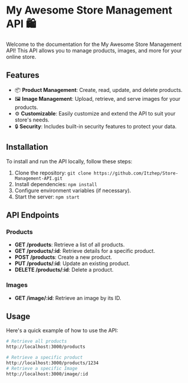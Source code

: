 # My Awesome Store Management API 🛍️

Welcome to the documentation for the My Awesome Store Management API! This API allows you to manage products, images, and more for your online store.



## Features

- 📦 **Product Management**: Create, read, update, and delete products.
- 🖼️ **Image Management**: Upload, retrieve, and serve images for your products.
- ⚙️ **Customizable**: Easily customize and extend the API to suit your store's needs.
- 🔒 **Security**: Includes built-in security features to protect your data.

## Installation

To install and run the API locally, follow these steps:

1. Clone the repository: `git clone https://github.com/Itzhep/Store-Management-API.git`
2. Install dependencies: `npm install`
3. Configure environment variables (if necessary).
4. Start the server: `npm start`

## API Endpoints

### Products

- **GET /products**: Retrieve a list of all products.
- **GET /products/:id**: Retrieve details for a specific product.
- **POST /products**: Create a new product.
- **PUT /products/:id**: Update an existing product.
- **DELETE /products/:id**: Delete a product.

### Images

- **GET /image/:id**: Retrieve an image by its ID.

## Usage

Here's a quick example of how to use the API:

```bash
# Retrieve all products
http://localhost:3000/products

# Retrieve a specific product
http://localhost:3000/products/1234
# Retrieve a specific Image
http://localhost:3000/image/:id
